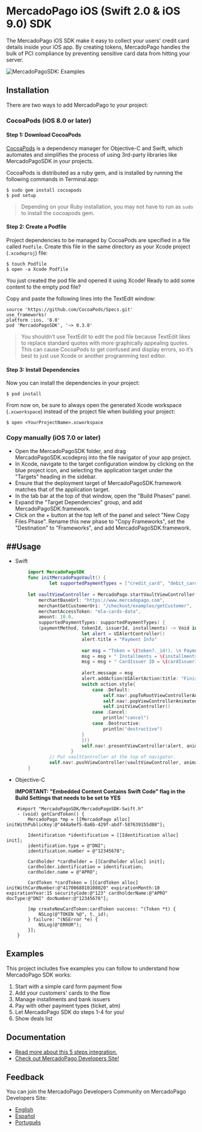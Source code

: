 # MercadoPago iOS (Swift 2.0 & iOS 9.0) SDK
The MercadoPago iOS SDK make it easy to collect your users' credit card details inside your iOS app. By creating tokens, MercadoPago handles the bulk of PCI compliance by preventing sensitive card data from hitting your server.

![MercadoPagoSDK: Examples](https://raw.githubusercontent.com/mercadopago/sdk-ios/master/Screenshots/mercadopagosdk.png)

## Installation

There are two ways to add MercadoPago to your project:

### CocoaPods (iOS 8.0 or later)

#### Step 1: Download CocoaPods

[CocoaPods](http://cocoapods.org) is a dependency manager for Objective-C and Swift, which automates and simplifies the process of using 3rd-party libraries like MercadoPagoSDK in your projects.

CocoaPods is distributed as a ruby gem, and is installed by running the following commands in Terminal.app:

    $ sudo gem install cocoapods
    $ pod setup

> Depending on your Ruby installation, you may not have to run as `sudo` to install the cocoapods gem.

#### Step 2: Create a Podfile

Project dependencies to be managed by CocoaPods are specified in a file called `Podfile`. Create this file in the same directory as your Xcode project (`.xcodeproj`) file:

    $ touch Podfile
    $ open -a Xcode Podfile

You just created the pod file and opened it using Xcode! Ready to add some content to the empty pod file?

Copy and paste the following lines into the TextEdit window:  
    
    source 'https://github.com/CocoaPods/Specs.git'
    use_frameworks!
    platform :ios, '8.0'
    pod 'MercadoPagoSDK', '~> 0.3.0'

> You shouldn’t use TextEdit to edit the pod file because TextEdit likes to replace standard quotes with more graphically appealing quotes. This can cause CocoaPods to get confused and display errors, so it’s best to just use Xcode or another programming text editor.

#### Step 3: Install Dependencies

Now you can install the dependencies in your project:

    $ pod install

From now on, be sure to always open the generated Xcode workspace (`.xcworkspace`) instead of the project file when building your project:

    $ open <YourProjectName>.xcworkspace

### Copy manually (iOS 7.0 or later)

- Open the MercadoPagoSDK folder, and drag MercadoPagoSDK.xcodeproj into the file navigator of your app project.
- In Xcode, navigate to the target configuration window by clicking on the blue project icon, and selecting the application target under the "Targets" heading in the sidebar.
- Ensure that the deployment target of MercadoPagoSDK.framework matches that of the application target.
- In the tab bar at the top of that window, open the "Build Phases" panel.
- Expand the "Target Dependencies" group, and add MercadoPagoSDK.framework.
- Click on the + button at the top left of the panel and select "New Copy Files Phase". Rename this new phase to "Copy Frameworks", set the "Destination" to "Frameworks", and add MercadoPagoSDK.framework.

##Usage
-----
- Swift 
```swift
        import MercadoPagoSDK
        func initMercadoPagoVault() {
                let supportedPaymentTypes = ["credit_card", "debit_card", "prepaid_card", "ticket", "atm"]
		
		let vaultViewController = MercadoPago.startVaultViewController("444a9ef5-8a6b-429f-abdf-587639155d88",
			merchantBaseUrl: "https://www.mercadopago.com", 
			merchantGetCustomerUri: "/checkout/examples/getCustomer", 
			merchantAccessToken: "mla-cards-data", 
			amount: 10.0, 
			supportedPaymentTypes: supportedPaymentTypes) { 
			(paymentMethod, tokenId, issuerId, installments) -> Void in
                        	let alert = UIAlertController()
                        	alert.title = "Payment Info"
                
                        	var msg = "Token = \(token?._id!). \n Payment method = \(paymentMethod.name!). \n"
                        	msg = msg + " Installments = \(installments!)."
                        	msg = msg + " CardIssuer ID = \(cardIssuerId != nil ? cardIssuerId! : cardIssuerId)"
                
                        	alert.message = msg
                        	alert.addAction(UIAlertAction(title: "Finish", style: .Default, handler: { action in
                          	switch action.style{
                            	case .Default:
                              		self.nav!.popToRootViewControllerAnimated(true)
                              		self.nav!.popViewControllerAnimated(true)
                              		self.initViewController()
                            	case .Cancel:
                              		println("cancel")
                            	case .Destructive:
                              		println("destructive")
                          	}
                        	}))
                        	self.nav!.presentViewController(alert, animated: true, completion: nil)
                    	}
                // Put vaultController at the top of navigator.
                self.nav!.pushViewController(vaultViewController, animated: false)
        }
```
- Objective-C

	**IMPORTANT: "Embedded Content Contains Swift Code" flag in the Build Settings that needs to be set to YES**
```objc
	#import "MercadoPagoSDK/MercadoPagoSDK-Swift.h"
	- (void) getCardToken() {
		MercadoPago *mp = [[MercadoPago alloc] initWithPublicKey:@"444a9ef5-8a6b-429f-abdf-587639155d88"];
	
		Identification *identification = [[Identification alloc] init];
		identification.type = @"DNI";
		identification.number = @"12345678";
	
		Cardholder *cardholder = [[Cardholder alloc] init];
		cardholder.identification = identification;
		cardholder.name = @"APRO";
	
		CardToken *cardToken = [[CardToken alloc] initWithCardNumber:@"4170068810108020" expirationMonth:10 expirationYear:15 securityCode:@"123" cardholderName:@"APRO" docType:@"DNI" docNumber:@"12345678"];
	
		[mp createNewCardToken:cardToken success: ^(Token *t) {
			NSLog(@"TOKEN %@", t._id);
		} failure: ^(NSError *e) {
			NSLog(@"ERROR");
		}];
	}
```
## Examples

This project includes five examples you can follow to understand how MercadoPago SDK works:

1. Start with a simple card form payment flow
2. Add your customers' cards to the flow
3. Manage installments and bank issuers
4. Pay with other payment types (ticket, atm)
5. Let MercadoPago SDK do steps 1-4 for you!
6. Show deals list

## Documentation

+ [Read more about this 5 steps integration.](http://www.mercadopago.com.ar/developers/en/solutions/payments/custom-checkout/charge-with-creditcard/ios/)
+ [Check out MercadoPago Developers Site!](http://www.mercadopago.com.ar/developers)

## Feedback

You can join the MercadoPago Developers Community on MercadoPago Developers Site:

+ [English](https://www.mercadopago.com.ar/developers/en/community/forum/)
+ [Español](https://www.mercadopago.com.ar/developers/es/community/forum/)
+ [Português](https://www.mercadopago.com.br/developers/pt/community/forum/)